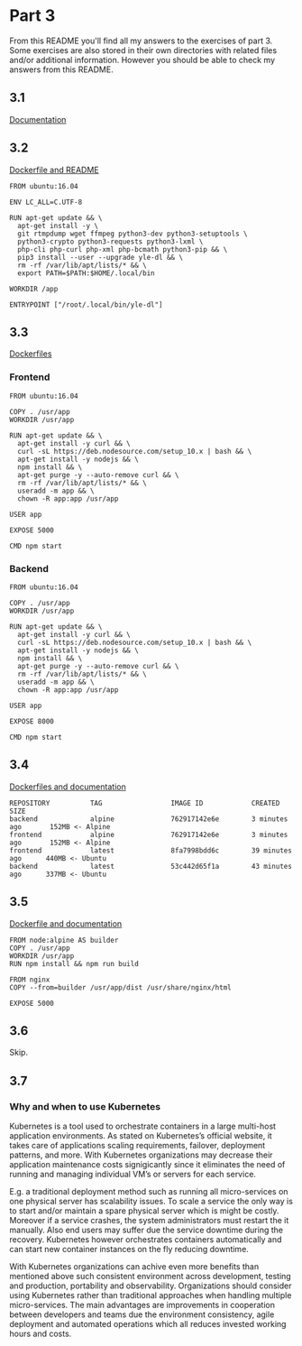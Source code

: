 # Part 3

From this README you'll find all my answers to the exercises of part 3. Some exercises are also stored in their own directories with related files and/or additional information. However you should be able to check my answers from this README.

## 3.1

[Documentation](https://github.com/marttivesalainen/devops-with-docker/tree/master/Part3/3.1)

## 3.2

[Dockerfile and README](https://github.com/marttivesalainen/devops-with-docker/tree/master/Part3/3.2)

```
FROM ubuntu:16.04

ENV LC_ALL=C.UTF-8

RUN apt-get update && \
  apt-get install -y \
  git rtmpdump wget ffmpeg python3-dev python3-setuptools \
  python3-crypto python3-requests python3-lxml \
  php-cli php-curl php-xml php-bcmath python3-pip && \
  pip3 install --user --upgrade yle-dl && \
  rm -rf /var/lib/apt/lists/* && \
  export PATH=$PATH:$HOME/.local/bin

WORKDIR /app

ENTRYPOINT ["/root/.local/bin/yle-dl"]
```

## 3.3

[Dockerfiles](https://github.com/marttivesalainen/devops-with-docker/tree/master/Part3/3.3)

### Frontend

```
FROM ubuntu:16.04

COPY . /usr/app
WORKDIR /usr/app

RUN apt-get update && \
  apt-get install -y curl && \
  curl -sL https://deb.nodesource.com/setup_10.x | bash && \
  apt-get install -y nodejs && \
  npm install && \
  apt-get purge -y --auto-remove curl && \
  rm -rf /var/lib/apt/lists/* && \
  useradd -m app && \
  chown -R app:app /usr/app

USER app

EXPOSE 5000

CMD npm start
```

### Backend

```
FROM ubuntu:16.04

COPY . /usr/app
WORKDIR /usr/app

RUN apt-get update && \
  apt-get install -y curl && \
  curl -sL https://deb.nodesource.com/setup_10.x | bash && \
  apt-get install -y nodejs && \
  npm install && \
  apt-get purge -y --auto-remove curl && \
  rm -rf /var/lib/apt/lists/* && \
  useradd -m app && \
  chown -R app:app /usr/app

USER app

EXPOSE 8000

CMD npm start
```

## 3.4

[Dockerfiles and documentation](https://github.com/marttivesalainen/devops-with-docker/tree/master/Part3/3.4)

```
REPOSITORY          TAG                 IMAGE ID            CREATED             SIZE
backend             alpine              762917142e6e        3 minutes ago       152MB <- Alpine
frontend            alpine              762917142e6e        3 minutes ago       152MB <- Alpine
frontend            latest              8fa7998bdd6c        39 minutes ago      440MB <- Ubuntu
backend             latest              53c442d65f1a        43 minutes ago      337MB <- Ubuntu
```

## 3.5

[Dockerfile and documentation](https://github.com/marttivesalainen/devops-with-docker/tree/master/Part3/3.5)

```
FROM node:alpine AS builder
COPY . /usr/app
WORKDIR /usr/app
RUN npm install && npm run build

FROM nginx
COPY --from=builder /usr/app/dist /usr/share/nginx/html

EXPOSE 5000
```

## 3.6

Skip.

## 3.7

### Why and when to use Kubernetes

Kubernetes is a tool used to orchestrate containers in a large multi-host application environments. As stated on Kubernetes’s official website, it takes care of applications scaling requirements, failover, deployment patterns, and more. With Kubernetes organizations may decrease their application maintenance costs signigicantly since it eliminates the need of running and managing individual VM’s or servers for each service.

E.g. a traditional deployment method such as running all micro-services on one physical server has scalability issues. To scale a service the only way is to start and/or maintain a spare physical server which is might be costly. Moreover if a service crashes, the system administrators must restart the it manually. Also end users may suffer due the service downtime during the recovery. Kubernetes however orchestrates containers automatically and can start new container instances on the fly reducing downtime.

With Kubernetes organizations can achive even more benefits than mentioned above such consistent environment across development, testing and production, portability and observability. Organizations should consider using Kubernetes rather than traditional approaches when handling multiple micro-services. The main advantages are improvements in cooperation between developers and teams due the environment consistency, agile deployment and automated operations which all reduces invested working hours and costs.
